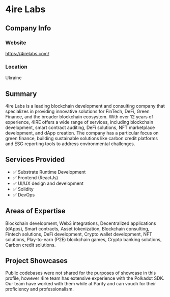 # 4ire Labs

## Company Info

### Website

https://4irelabs.com/ 

### Location

Ukraine

## Summary

4ire Labs is a leading blockchain development and consulting company that specializes in providing innovative solutions for FinTech, DeFi, Green Finance, and the broader blockchain ecosystem. With over 12 years of experience, 4IRE offers a wide range of services, including blockchain development, smart contract auditing, DeFi solutions, NFT marketplace development, and dApp creation. The company has a particular focus on green finance, building sustainable solutions like carbon credit platforms and ESG reporting tools to address environmental challenges.

## Services Provided

- ✅ Substrate Runtime Development 
- ✅ Frontend (ReactJs)  
- ✅ UI/UX design and development 
- ✅ Solidity  
- ✅ DevOps  

## Areas of Expertise

Blockchain development, Web3 integrations, Decentralized applications (dApps), Smart contracts, Asset tokenization, Blockchain consulting, Fintech solutions, DeFi development, Crypto wallet development, NFT solutions, Play-to-earn (P2E) blockchain games, Crypto banking solutions, Carbon credit solutions.

## Project Showcases

Public codebases were not shared for the purposes of showcase in this profile, however 4ire team has extensive experience with the Polkadot SDK. Our team have worked with them while at Parity and can vouch for their proficiency and professionalism.